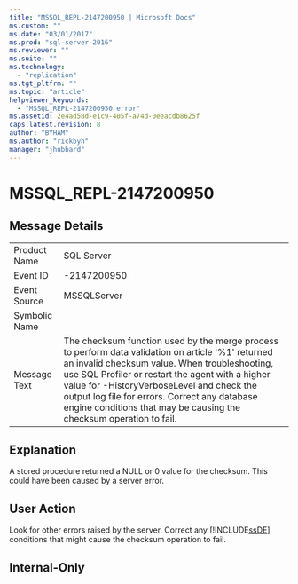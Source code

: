 ```yaml
---
title: "MSSQL_REPL-2147200950 | Microsoft Docs"
ms.custom: ""
ms.date: "03/01/2017"
ms.prod: "sql-server-2016"
ms.reviewer: ""
ms.suite: ""
ms.technology: 
  - "replication"
ms.tgt_pltfrm: ""
ms.topic: "article"
helpviewer_keywords: 
  - "MSSQL_REPL-2147200950 error"
ms.assetid: 2e4ad58d-e1c9-405f-a74d-0eeacdb8625f
caps.latest.revision: 8
author: "BYHAM"
ms.author: "rickbyh"
manager: "jhubbard"
---
```

# MSSQL_REPL-2147200950
    
## Message Details  
  
|||  
|-|-|  
|Product Name|SQL Server|  
|Event ID|-2147200950|  
|Event Source|MSSQLServer|  
|Symbolic Name||  
|Message Text|The checksum function used by the merge process to perform data validation on article '%1' returned an invalid checksum value. When troubleshooting, use SQL Profiler or restart the agent with a higher value for -HistoryVerboseLevel and check the output log file for errors. Correct any database engine conditions that may be causing the checksum operation to fail.|  
  
## Explanation  
 A stored procedure returned a NULL or 0 value for the checksum. This could have been caused by a server error.  
  
## User Action  
 Look for other errors raised by the server. Correct any [!INCLUDE[ssDE](../../includes/ssde-md.md)] conditions that might cause the checksum operation to fail.  
  
## Internal-Only  
  
